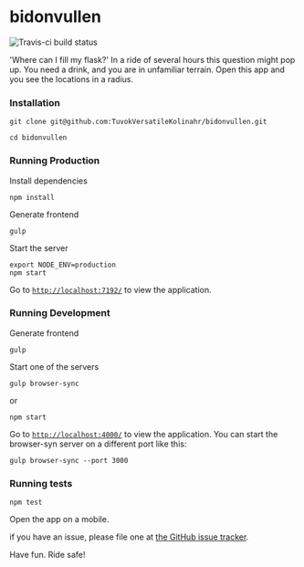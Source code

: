 bidonvullen
===========
![Travis-ci build status](https://travis-ci.org/TuvokVersatileKolinahr/bidonvullen.svg)

'Where can I fill my flask?' In a ride of several hours this question might pop up. You need a drink, and you are in unfamiliar terrain. Open this app and you see the locations in a radius.

### Installation ###

    git clone git@github.com:TuvokVersatileKolinahr/bidonvullen.git

    cd bidonvullen

### Running Production ###

Install dependencies

    npm install
    
Generate frontend

    gulp
    
Start the server

	export NODE_ENV=production
    npm start

Go to [`http://localhost:7192/`](http://localhost:7192/) to view the application.

### Running Development ###
    
Generate frontend

    gulp

Start one of the servers

    gulp browser-sync
  
or

	npm start

Go to [`http://localhost:4000/`](http://localhost:4000/) to view the application. You can start the browser-syn server on a different port like this:

	gulp browser-sync --port 3000

### Running tests ###

    npm test

Open the app on a mobile.

if you have an issue, please file one at [the GitHub issue tracker](https://github.com/TuvokVersatileKolinahr/bidonvullen/issues).

Have fun. Ride safe!
